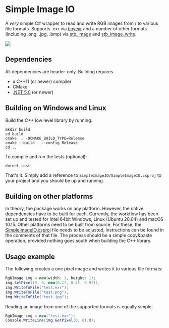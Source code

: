 # Simple Image IO

A *very* simple C# wrapper to read and write RGB images from / to various file formats.
Supports .exr via [tinyexr](https://github.com/syoyo/tinyexr) and a number of other formats (including .png, .jpg, .bmp) via [stb_image](https://github.com/nothings/stb/blob/master/stb_image.h) and [stb_image_write](https://github.com/nothings/stb/blob/master/stb_image_write.h).

<a href="https://www.nuget.org/packages/SimpleImageIO/">
<img src="https://buildstats.info/nuget/SimpleImageIO" />
</a>

## Dependencies

All dependencies are header-only. Building requires
- a C++11 (or newer) compiler
- CMake
- [.NET 5.0](https://dotnet.microsoft.com/) (or newer)

## Building on Windows and Linux

Build the C++ low level library by running:
```
mkdir build
cd build
cmake .. -DCMAKE_BUILD_TYPE=Release
cmake --build . --config Release
cd ..
```

To compile and run the tests (optional):
```
dotnet test
```

That's it. Simply add a reference to `SimpleImageIO/SimpleImageIO.csproj` to your project and you should be up and running.

## Building on other platforms

In theory, the package works on any platform.
However, the native dependencies have to be built for each.
Currently, the workflow has been set up and tested for Intel 64bit Windows, Linux (Ubuntu 20.04) and macOS 10.15.
Other platforms need to be built from source.
For these, the [SimpleImageIO.csproj](SimpleImageIO/SimpleImageIO.csproj) file needs to be adjusted, instructions can be found in the comments of that file.
The process should be a simple copy&paste operation, provided nothing goes south when building the C++ library.

## Usage example

The following creates a one pixel image and writes it to various file formats:

```C#
RgbImage img = new(width: 1, height: 1);
img.SetPixel(0, 0, new(0.1f, 0.4f, 0.9f));
img.WriteToFile("test.exr");
img.WriteToFile("test.png");
img.WriteToFile("test.jpg");
```

Reading an image from one of the supported formats is equally simple:
```C#
RgbImage img = new("test.exr");
Console.WriteLine(img.GetPixel(0, 0).X);
```
